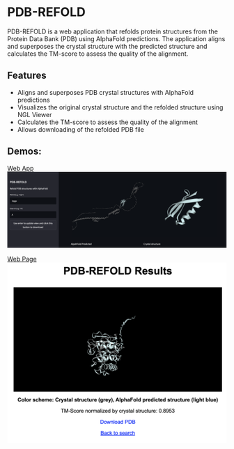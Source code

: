 # PDB-REFOLD
PDB-REFOLD is a web application that refolds protein structures from the Protein Data Bank (PDB) using AlphaFold predictions. The application aligns and superposes the crystal structure with the predicted structure and calculates the TM-score to assess the quality of the alignment.

## Features
- Aligns and superposes PDB crystal structures with AlphaFold predictions  
- Visualizes the original crystal structure and the refolded structure using NGL Viewer  
- Calculates the TM-score to assess the quality of the alignment  
- Allows downloading of the refolded PDB file  

## Demos:
[Web App](https://jinyuansun-pdbrefold-pdbrefold-q8a8us.streamlit.app/)
![img](./assets/img.png)

[Web Page](http://103.79.77.89:5078/)
![img](./assets/flask.png)
